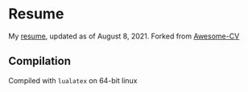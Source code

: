 # Resume
My [resume](https://github.com/nicklauscyc/resume/blob/master/nicklaus-choo-resume.pdf), updated as of August 8, 2021. Forked from
[Awesome-CV](https://github.com/posquit0/Awesome-CV)

## Compilation
Compiled with `lualatex` on 64-bit linux
